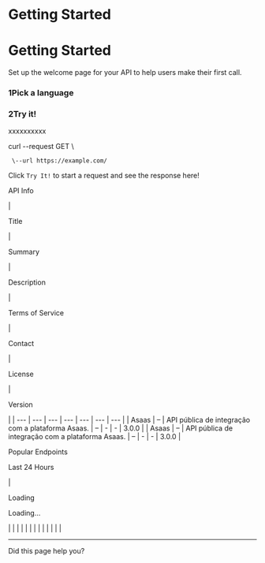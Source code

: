 # Getting Started

# Getting Started

Set up the welcome page for your API to help users make their first call.

### 1Pick a language

### 2Try it!

xxxxxxxxxx

curl \--request GET \\

     \--url https://example.com/

Click `Try It!` to start a request and see the response here!

API Info

| 

Title

 | 

Summary

 | 

Description

 | 

Terms of Service

 | 

Contact

 | 

License

 | 

Version

 |
| --- | --- | --- | --- | --- | --- | --- |
| Asaas | – | API pública de integração com a plataforma Asaas. | – | \- | \- | 3.0.0 |
| Asaas | – | API pública de integração com a plataforma Asaas. | – | \- | \- | 3.0.0 |

Popular Endpoints

Last 24 Hours

| 

Loading

Loading…



 |
|  |  |  |
|  |  |  |
|  |  |  |

* * *

Did this page help you?